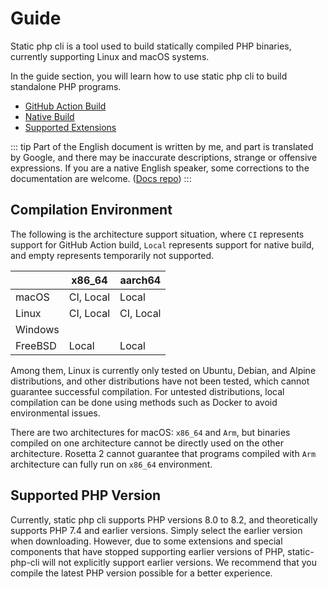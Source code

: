 # Guide

Static php cli is a tool used to build statically compiled PHP binaries, 
currently supporting Linux and macOS systems.

In the guide section, you will learn how to use static php cli to build standalone PHP programs.

- [GitHub Action Build](./action-build)
- [Native Build](./manual-build)
- [Supported Extensions](./extensions)

::: tip
Part of the English document is written by me, and part is translated by Google, 
and there may be inaccurate descriptions, strange or offensive expressions.
If you are a native English speaker, some corrections to the documentation are welcome. ([Docs repo](https://github.com/crazywhalecc/static-php-cli-docs))
:::

## Compilation Environment

The following is the architecture support situation, where `CI` represents support for GitHub Action build, 
`Local` represents support for native build, and empty represents temporarily not supported.

|         | x86_64    | aarch64   |
|---------|-----------|-----------|
| macOS   | CI, Local | Local     |
| Linux   | CI, Local | CI, Local |
| Windows |           |           |
| FreeBSD | Local     | Local     |

Among them, Linux is currently only tested on Ubuntu, Debian, and Alpine distributions, 
and other distributions have not been tested, which cannot guarantee successful compilation.
For untested distributions, local compilation can be done using methods such as Docker to avoid environmental issues.

There are two architectures for macOS: `x86_64` and `Arm`, but binaries compiled on one architecture cannot be directly used on the other architecture.
Rosetta 2 cannot guarantee that programs compiled with `Arm` architecture can fully run on `x86_64` environment.

## Supported PHP Version

Currently, static php cli supports PHP versions 8.0 to 8.2, and theoretically supports PHP 7.4 and earlier versions. 
Simply select the earlier version when downloading.
However, due to some extensions and special components that have stopped supporting earlier versions of PHP, 
static-php-cli will not explicitly support earlier versions.
We recommend that you compile the latest PHP version possible for a better experience.
